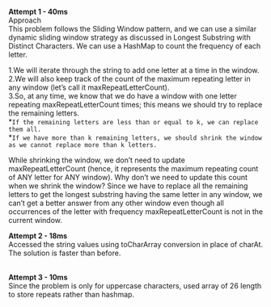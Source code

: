 **Attempt 1 - 40ms**<br />
Approach <br />
This problem follows the Sliding Window pattern, and we can use a similar dynamic sliding window strategy as discussed in Longest Substring with Distinct Characters. We can use a HashMap to count the frequency of each letter.<br />

1.We will iterate through the string to add one letter at a time in the window.<br />
2.We will also keep track of the count of the maximum repeating letter in any window (let’s call it maxRepeatLetterCount).<br />
3.So, at any time, we know that we do have a window with one letter repeating maxRepeatLetterCount times; this means we should try to replace the remaining letters.<br />
      *``If the remaining letters are less than or equal to k, we can replace them all.``<br />
      *``If we have more than k remaining letters, we should shrink the window as we cannot replace more than k letters.``<br />

While shrinking the window, we don’t need to update maxRepeatLetterCount (hence, it represents the maximum repeating count of ANY letter for ANY window). Why don’t we need to update this count when we shrink the window? Since we have to replace all the remaining letters to get the longest substring having the same letter in any window, we can’t get a better answer from any other window even though all occurrences of the letter with frequency maxRepeatLetterCount is not in the current window.<br />

**Attempt 2 - 18ms**<br />
Accessed the string values using toCharArray conversion in place of charAt. The solution is faster than before.<br />
<br />

**Attempt 3 - 10ms**<br />
Since the problem is only for uppercase characters, used array of 26 length to store repeats rather than hashmap.<br />
